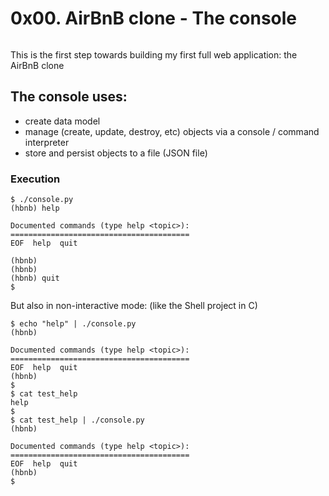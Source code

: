 # 0x00. AirBnB clone - The console

<p><img src="https://s3.amazonaws.com/alx-intranet.hbtn.io/uploads/medias/2018/6/65f4a1dd9c51265f49d0.png?X-Amz-Algorithm=AWS4-HMAC-SHA256&amp;X-Amz-Credential=AKIARDDGGGOUSBVO6H7D%2F20231011%2Fus-east-1%2Fs3%2Faws4_request&amp;X-Amz-Date=20231011T110056Z&amp;X-Amz-Expires=86400&amp;X-Amz-SignedHeaders=host&amp;X-Amz-Signature=e879cfe0d33af274b914ab3e24525c5c53d3688064496c24fcaf151ef795fabe" alt="" loading="lazy" style=""></p>


This is the first step towards building my first full web application: the AirBnB clone

## The console uses:

- create data model
- manage (create, update, destroy, etc) objects via a console / command interpreter
- store and persist objects to a file (JSON file)


<h3>Execution</h3>

<pre><code>$ ./console.py
(hbnb) help

Documented commands (type help &lt;topic&gt;):
========================================
EOF  help  quit

(hbnb)
(hbnb)
(hbnb) quit
$
</code></pre>

<p>But also in non-interactive mode: (like the Shell project in C)</p>

<pre><code>$ echo "help" | ./console.py
(hbnb)

Documented commands (type help &lt;topic&gt;):
========================================
EOF  help  quit
(hbnb)
$
$ cat test_help
help
$
$ cat test_help | ./console.py
(hbnb)

Documented commands (type help &lt;topic&gt;):
========================================
EOF  help  quit
(hbnb)
$
</code></pre>
